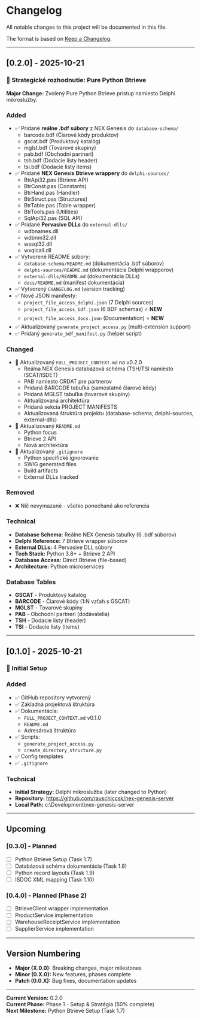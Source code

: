 # Changelog

All notable changes to this project will be documented in this file.

The format is based on [Keep a Changelog](https://keepachangelog.com/en/1.0.0/).

---

## [0.2.0] - 2025-10-21

### 🎯 Strategické rozhodnutie: Pure Python Btrieve

**Major Change:** Zvolený Pure Python Btrieve prístup namiesto Delphi mikroslužby.

### Added
- ✅ Pridané **reálne .bdf súbory** z NEX Genesis do `database-schema/`
  - barcode.bdf (Čiarové kódy produktov)
  - gscat.bdf (Produktový katalóg)
  - mglst.bdf (Tovarové skupiny)
  - pab.bdf (Obchodní partneri)
  - tsh.bdf (Dodacie listy header)
  - tsi.bdf (Dodacie listy items)
- ✅ Pridané **NEX Genesis Btrieve wrappery** do `delphi-sources/`
  - BtrApi32.pas (Btrieve API)
  - BtrConst.pas (Constants)
  - BtrHand.pas (Handler)
  - BtrStruct.pas (Structures)
  - BtrTable.pas (Table wrapper)
  - BtrTools.pas (Utilities)
  - SqlApi32.pas (SQL API)
- ✅ Pridané **Pervasive DLLs** do `external-dlls/`
  - wdbnames.dll
  - wdbnm32.dll
  - wssql32.dll
  - wxqlcall.dll
- ✅ Vytvorené README súbory:
  - `database-schema/README.md` (dokumentácia .bdf súborov)
  - `delphi-sources/README.md` (dokumentácia Delphi wrapperov)
  - `external-dlls/README.md` (dokumentácia DLLs)
  - `docs/README.md` (manifest dokumentácia)
- ✅ Vytvorený `CHANGELOG.md` (version tracking)
- ✅ Nové JSON manifesty:
  - `project_file_access_delphi.json` (7 Delphi sources)
  - `project_file_access_bdf.json` (6 BDF schemas) ⭐ **NEW**
  - `project_file_access_docs.json` (Documentation) ⭐ **NEW**
- ✅ Aktualizovaný `generate_project_access.py` (multi-extension support)
- ✅ Pridaný `generate_bdf_manifest.py` (helper script)

### Changed
- 🔄 Aktualizovaný `FULL_PROJECT_CONTEXT.md` na v0.2.0
  - Reálna NEX Genesis databázová schéma (TSH/TSI namiesto ISCAT/ISDET)
  - PAB namiesto CRDAT pre partnerov
  - Pridaná BARCODE tabuľka (samostatné čiarové kódy)
  - Pridaná MGLST tabuľka (tovarové skupiny)
  - Aktualizovaná architektúra
  - Pridaná sekcia PROJECT MANIFESTS
  - Aktualizovaná štruktúra projektu (database-schema, delphi-sources, external-dlls)
- 🔄 Aktualizovaný `README.md`
  - Python focus
  - Btrieve 2 API
  - Nová architektúra
- 🔄 Aktualizovaný `.gitignore`
  - Python specifické ignorovanie
  - SWIG generated files
  - Build artifacts
  - External DLLs tracked

### Removed
- ❌ Nič nevymazané - všetko ponechané ako referencia

### Technical
- **Database Schema:** Reálne NEX Genesis tabuľky (6 .bdf súborov)
- **Delphi Reference:** 7 Btrieve wrapper súborov
- **External DLLs:** 4 Pervasive DLL súbory
- **Tech Stack:** Python 3.8+ + Btrieve 2 API
- **Database Access:** Direct Btrieve (file-based)
- **Architecture:** Python microservices

### Database Tables
- **GSCAT** - Produktový katalóg
- **BARCODE** - Čiarové kódy (1:N vzťah s GSCAT)
- **MGLST** - Tovarové skupiny
- **PAB** - Obchodní partneri (dodávatelia)
- **TSH** - Dodacie listy (header)
- **TSI** - Dodacie listy (items)

---

## [0.1.0] - 2025-10-21

### 🚀 Initial Setup

### Added
- ✅ GitHub repository vytvorený
- ✅ Základná projektová štruktúra
- ✅ Dokumentácia:
  - `FULL_PROJECT_CONTEXT.md` v0.1.0
  - `README.md`
  - Adresárová štruktúra
- ✅ Scripts:
  - `generate_project_access.py`
  - `create_directory_structure.py`
- ✅ Config templates
- ✅ `.gitignore`

### Technical
- **Initial Strategy:** Delphi mikroslužba (later changed to Python)
- **Repository:** https://github.com/rauschiccsk/nex-genesis-server
- **Local Path:** c:\Development\nex-genesis-server

---

## Upcoming

### [0.3.0] - Planned
- [ ] Python Btrieve Setup (Task 1.7)
- [ ] Databázová schéma dokumentácia (Task 1.8)
- [ ] Python record layouts (Task 1.9)
- [ ] ISDOC XML mapping (Task 1.10)

### [0.4.0] - Planned (Phase 2)
- [ ] BtrieveClient wrapper implementation
- [ ] ProductService implementation
- [ ] WarehouseReceiptService implementation
- [ ] SupplierService implementation

---

## Version Numbering

- **Major (X.0.0):** Breaking changes, major milestones
- **Minor (0.X.0):** New features, phases complete
- **Patch (0.0.X):** Bug fixes, documentation updates

---

**Current Version:** 0.2.0  
**Current Phase:** Phase 1 - Setup & Stratégia (50% complete)  
**Next Milestone:** Python Btrieve Setup (Task 1.7)